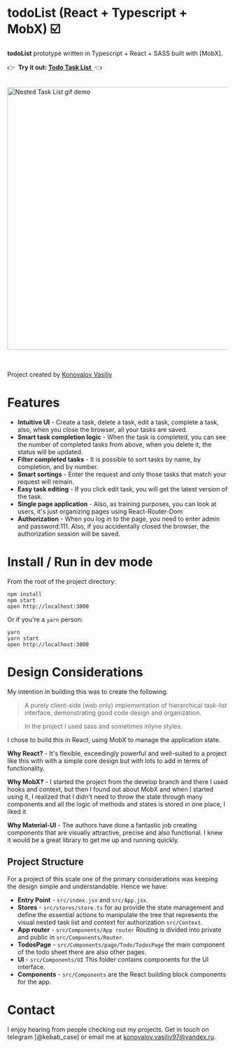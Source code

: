 todoList (React + Typescript + MobX) ☑️
=====================

**todoList**  prototype written in Typescript + React + SASS  built with [MobX].

👉  **Try it out: [Todo Task List ](https://vasiliy19-12-1997.github.io/todoList)**  👈



&nbsp;<br />
<img src="https://user-images.githubusercontent.com/102950888/224048219-b5b25f6e-96ae-4ac3-81ca-8b65a928f51c.png" alt="Nested Task List gif demo" width=600 />
&nbsp;<br />
&nbsp;<br />

Project created by [Konovalov Vasiliy](https://github.com/vasiliy19-12-1997)

# Features


- **Intuitive UI** - Create a task, delete a task, edit a task, complete a task, 
also, when you close the browser, all your tasks are saved.
- **Smart task completion logic** - When the task is completed, you can see the number of completed tasks from above, when you delete it, the status will be updated.
- **Filter completed tasks** - It is possible to sort tasks by name, by completion, and by number.
- **Smart sortings** - Enter the request and only those tasks that match your request will remain.
- **Easy task editing** - If you click edit task, you will get the latest version of the task.
- **Single page application**  - Also, as training purposes, you can look at users, it's just organizing pages using React-Router-Dom
- **Authorization**  - When you log in to the page, you need to enter admin and password:111. Also, if you accidentally closed the browser, the authorization session will be saved.

# Install / Run in dev mode

From the root of the project directory:

```
npm install
npm start
open http://localhost:3000
```

Or if you're a `yarn` person:

```
yarn
yarn start
open http://localhost:3000
```

# Design Considerations

My intention in building this was to create the following:

> A purely client-side (web only) implementation of hierarchical task-list interface, demonstrating good code design and organization.

> In the project I used sass and sometimes inlyne styles.

I chose to build this in React, using MobX to manage the application state.

**Why React?** - It's flexible, exceedingly powerful and well-suited to a project like this with with a simple core design but with lots to add in terms of functionality.

**Why MobX?** - I started the project from the develop branch and there I used hooks and context, but then I found out about MobX and when I started using it, I realized that I didn't need to throw the state through many components and all the logic of methods and states is stored in one place, I liked it

**Why Material-UI** - The authors have done a fantastic job creating components that are visually attractive, precise and also functional. I knew it would be a great library to get me up and running quickly.


## Project Structure

For a project of this scale one of the primary considerations was keeping the design simple and understandable. Hence we have:

- **Entry Point** - `src/index.jsx` and `src/App.jsx`.
- **Stores** - `src/stores/store.ts` for au  provide the state management and define the essential actions to manipulate the tree that represents the visual nested task list and context for authorization `src/Context`.
- **App router** - `src/Components/App router` Routing is divided into private and public in `src/Components/Router`.
- **TodosPage** - `src/Components/page/Todo/TodosPage` the main component of the todo sheet there are also other pages.
- **UI** - `src/Components/UI` This folder contains components for the UI interface.
- **Components** - `src/Сomponents` are the React building block components for the app.
 
# Contact

I enjoy hearing from people checking out my projects. Get in touch on telegram [@kebab_case] or email me at
konovalov.vasiliy97@yandex.ru. 
